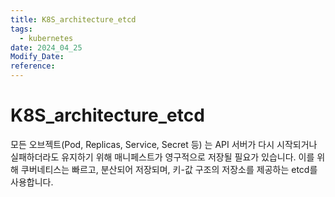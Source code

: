 ```yaml
---
title: K8S_architecture_etcd
tags:
  - kubernetes
date: 2024_04_25
Modify_Date: 
reference:
---
```

# K8S_architecture_etcd

모든 오브젝트(Pod, Replicas, Service, Secret 등) 는 API 서버가 다시 시작되거나 실패하더라도 유지하기 위해 매니페스트가 영구적으로 저장될 필요가 있습니다. 이를 위해 쿠버네티스는 빠르고, 분산되어 저장되며, 키-값 구조의 저장소를 제공하는 etcd를 사용합니다. 